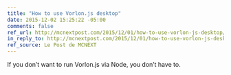 ```yaml
---
title: "How to use Vorlon.js desktop"
date: 2015-12-02 15:25:22 -05:00
comments: false
ref_url: http://mcnextpost.com/2015/12/01/how-to-use-vorlon-js-desktop/
in_reply_to: http://mcnextpost.com/2015/12/01/how-to-use-vorlon-js-desktop/
ref_source: Le Post de MCNEXT
---
```


If you don’t want to run Vorlon.js via Node, you don’t have to.